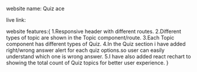 website name: Quiz ace

live link:

website features:{
1.Responsive header with different routes.
2.Different types of topic are shown in the Topic component/route.
3.Each Topic component has different types of Quiz.
4.In the Quiz section i have added right/wrong answer alert for each quiz options.so user can easily understand which one is wrong answer.
5.I have also added react rechart to showing the total count of Quiz topics for better user experience.
}
